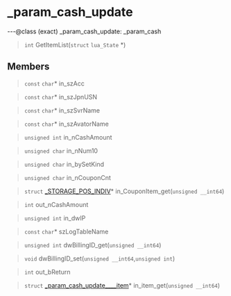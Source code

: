 # _param_cash_update

---@class (exact) _param_cash_update: _param_cash
 
> `int` GetItemList(`struct` `lua_State` *)
 
## Members
 
> `const` `char`* in_szAcc
 
> `const` `char`* in_szJpnUSN
 
> `const` `char`* in_szSvrName
 
> `const` `char`* in_szAvatorName
 
> `unsigned int` in_nCashAmount
 
> `unsigned char` in_nNum10
 
> `unsigned char` in_bySetKind
 
> `unsigned char` in_nCouponCnt
 
> `struct` [_STORAGE_POS_INDIV](lua/classes/_STORAGE_POS_INDIV.md)* in_CouponItem_get(`unsigned __int64`)
 
> `int` out_nCashAmount
 
> `unsigned int` in_dwIP
 
> `const` `char`* szLogTableName
 
> `unsigned int` dwBillingID_get(`unsigned __int64`)
 
> `void` dwBillingID_set(`unsigned __int64`,`unsigned int`)
 
> `int` out_bReturn
 
> `struct` [_param_cash_update____item](lua/classes/_param_cash_update____item.md)* in_item_get(`unsigned __int64`)
 

